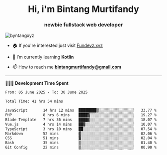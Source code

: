 <h1 align="center">Hi, i'm Bintang Murtifandy</h1>
<h3 align="center">newbie fullstack web developer</h3>

<p align="left"> <img src="https://komarev.com/ghpvc/?username=byntangxyz&label=Profile%20views&color=0e75b6&style=flat" alt="byntangxyz" /> </p>

- 🏠 If you're interested just visit [Fundevz.xyz](https://fundevz.xyz)

- 🌱 I’m currently learning **Kotlin**

- 📫 How to reach me **bintangmurtifandy@gmail.com**

<hr />

👩🏿‍💻 **Development Time Spent**

<p><!--START_SECTION:waka-->

```txt
From: 05 June 2025 - To: 30 June 2025

Total Time: 41 hrs 54 mins

JavaScript       14 hrs 12 mins  ████████▒░░░░░░░░░░░░░░░░   33.77 %
PHP              8 hrs 6 mins    ████▓░░░░░░░░░░░░░░░░░░░░   19.27 %
Blade Template   7 hrs 36 mins   ████▓░░░░░░░░░░░░░░░░░░░░   18.07 %
Vue.js           4 hrs 14 mins   ██▓░░░░░░░░░░░░░░░░░░░░░░   10.07 %
TypeScript       3 hrs 10 mins   ██░░░░░░░░░░░░░░░░░░░░░░░   07.54 %
Markdown         52 mins         ▓░░░░░░░░░░░░░░░░░░░░░░░░   02.06 %
CSS              51 mins         ▓░░░░░░░░░░░░░░░░░░░░░░░░   02.04 %
Bash             35 mins         ▒░░░░░░░░░░░░░░░░░░░░░░░░   01.40 %
Git Config       22 mins         ▒░░░░░░░░░░░░░░░░░░░░░░░░   00.90 %
```

<!--END_SECTION:waka--></p>
